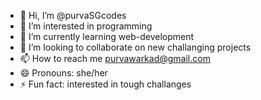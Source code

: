 - 👋 Hi, I’m @purvaSGcodes
- 👀 I’m interested in programming
- 🌱 I’m currently learning web-development
- 💞️ I’m looking to collaborate on new challanging projects
- 📫 How to reach me purvawarkad@gmail.com
- 😄 Pronouns: she/her
- ⚡ Fun fact: interested in tough challanges

<!---
purvaSGcodes/purvaSGcodes is a ✨ special ✨ repository because its `README.md` (this file) appears on your GitHub profile.
You can click the Preview link to take a look at your changes.
--->

